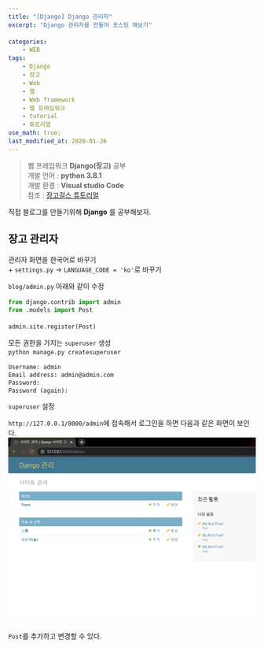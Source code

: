 ```yaml
---
title: "[Django] Django 관리자"
excerpt: "Django 관리자를 만들어 포스팅 해보기"

categories:
    - WEB
tags:
    - Django
    - 장고
    - Web
    - 웹
    - Web framework
    - 웹 프레임워크
    - tutorial
    - 튜토리얼
use_math: true;
last_modified_at: 2020-01-26
--- 
```

> 웹 프레임워크 __Django(장고)__ 공부  
> 개발 언어 : __python 3.8.1__  
> 개발 환경 : __Visual studio Code__  
> 참조 : [장고걸스 튜토리얼](https://tutorial.djangogirls.org/ko/)   
  
직접 블로그를 만들기위해 __Django__ 를 공부해보자.  
  
## __장고 관리자__  
관리자 화면을 한국어로 바꾸기  
    + `settings.py` -> `LANGUAGE_CODE = 'ko'`로 바꾸기  
  
`blog/admin.py` 아래와 같이 수정    
```py  
from django.contrib import admin
from .models import Post

admin.site.register(Post)
```  
  
모든 권한을 가지는 `superuser` 생성  
`python manage.py createsuperuser`  
  
```
Username: admin
Email address: admin@admin.com
Password:
Password (again):
```  
`superuser` 설정  

`http://127.0.0.1/8000/admin`에 접속해서 로그인을 하면 다음과 같은 화면이 보인다.  
[![장고 admin](/assets/Web/Django/2020-01-29-Web-Django-tutorial-03-img01.PNG)](/assets/Web/Django/2020-01-29-Web-Django-tutorial-03-img01.PNG)  
  
`Post`를 추가하고 변경할 수 있다.  

